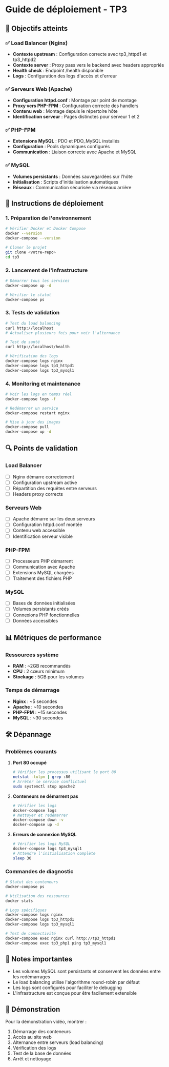 # Guide de déploiement - TP3

## 🎯 Objectifs atteints

### ✅ Load Balancer (Nginx)
- **Contexte upstream** : Configuration correcte avec tp3_httpd1 et tp3_httpd2
- **Contexte server** : Proxy pass vers le backend avec headers appropriés
- **Health check** : Endpoint /health disponible
- **Logs** : Configuration des logs d'accès et d'erreur

### ✅ Serveurs Web (Apache)
- **Configuration httpd.conf** : Montage par point de montage
- **Proxy vers PHP-FPM** : Configuration correcte des handlers
- **Contenu web** : Montage depuis le répertoire hôte
- **Identification serveur** : Pages distinctes pour serveur 1 et 2

### ✅ PHP-FPM
- **Extensions MySQL** : PDO et PDO_MySQL installés
- **Configuration** : Pools dynamiques configurés
- **Communication** : Liaison correcte avec Apache et MySQL

### ✅ MySQL
- **Volumes persistants** : Données sauvegardées sur l'hôte
- **Initialisation** : Scripts d'initialisation automatiques
- **Réseaux** : Communication sécurisée via réseaux arrière

## 🚀 Instructions de déploiement

### 1. Préparation de l'environnement

```bash
# Vérifier Docker et Docker Compose
docker --version
docker-compose --version

# Cloner le projet
git clone <votre-repo>
cd tp3
```

### 2. Lancement de l'infrastructure

```bash
# Démarrer tous les services
docker-compose up -d

# Vérifier le statut
docker-compose ps
```

### 3. Tests de validation

```bash
# Test du load balancing
curl http://localhost
# Actualiser plusieurs fois pour voir l'alternance

# Test de santé
curl http://localhost/health

# Vérification des logs
docker-compose logs nginx
docker-compose logs tp3_httpd1
docker-compose logs tp3_mysql1
```

### 4. Monitoring et maintenance

```bash
# Voir les logs en temps réel
docker-compose logs -f

# Redémarrer un service
docker-compose restart nginx

# Mise à jour des images
docker-compose pull
docker-compose up -d
```

## 🔍 Points de validation

### Load Balancer
- [ ] Nginx démarre correctement
- [ ] Configuration upstream active
- [ ] Répartition des requêtes entre serveurs
- [ ] Headers proxy corrects

### Serveurs Web
- [ ] Apache démarre sur les deux serveurs
- [ ] Configuration httpd.conf montée
- [ ] Contenu web accessible
- [ ] Identification serveur visible

### PHP-FPM
- [ ] Processeurs PHP démarrent
- [ ] Communication avec Apache
- [ ] Extensions MySQL chargées
- [ ] Traitement des fichiers PHP

### MySQL
- [ ] Bases de données initialisées
- [ ] Volumes persistants créés
- [ ] Connexions PHP fonctionnelles
- [ ] Données accessibles

## 📊 Métriques de performance

### Ressources système
- **RAM** : ~2GB recommandés
- **CPU** : 2 cœurs minimum
- **Stockage** : 5GB pour les volumes

### Temps de démarrage
- **Nginx** : ~5 secondes
- **Apache** : ~10 secondes
- **PHP-FPM** : ~15 secondes
- **MySQL** : ~30 secondes

## 🛠️ Dépannage

### Problèmes courants

1. **Port 80 occupé**
   ```bash
   # Vérifier les processus utilisant le port 80
   netstat -tulpn | grep :80
   # Arrêter le service conflictuel
   sudo systemctl stop apache2
   ```

2. **Conteneurs ne démarrent pas**
   ```bash
   # Vérifier les logs
   docker-compose logs
   # Nettoyer et redémarrer
   docker-compose down -v
   docker-compose up -d
   ```

3. **Erreurs de connexion MySQL**
   ```bash
   # Vérifier les logs MySQL
   docker-compose logs tp3_mysql1
   # Attendre l'initialisation complète
   sleep 30
   ```

### Commandes de diagnostic

```bash
# Statut des conteneurs
docker-compose ps

# Utilisation des ressources
docker stats

# Logs spécifiques
docker-compose logs nginx
docker-compose logs tp3_httpd1
docker-compose logs tp3_mysql1

# Test de connectivité
docker-compose exec nginx curl http://tp3_httpd1
docker-compose exec tp3_php1 ping tp3_mysql1
```

## 📝 Notes importantes

- Les volumes MySQL sont persistants et conservent les données entre les redémarrages
- Le load balancing utilise l'algorithme round-robin par défaut
- Les logs sont configurés pour faciliter le debugging
- L'infrastructure est conçue pour être facilement extensible

## 🎥 Démonstration

Pour la démonstration vidéo, montrer :
1. Démarrage des conteneurs
2. Accès au site web
3. Alternance entre serveurs (load balancing)
4. Vérification des logs
5. Test de la base de données
6. Arrêt et nettoyage
